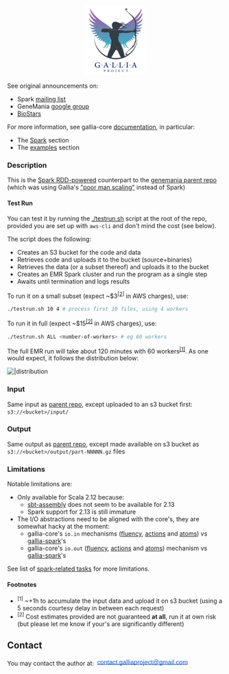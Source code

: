 <p align="center"><img src="./images/logo.png" alt="icon"></p>

See original announcements on:

- Spark [mailing list](http://todo)
- GeneMania [google group](https://groups.google.com/g/genemania-discuss)
- [BioStars](https://www.biostars.org/p/490469/)

For more information, see gallia-core [documentation](https://github.com/galliaproject/gallia-core/blob/init/README.md#introducing-gallia-a-scala-library-for-data-manipulation), in particular:
- The [Spark](https://github.com/galliaproject/gallia-core/blob/master/README.md#spark) section
- The [examples](https://github.com/galliaproject/gallia-core/blob/master/README.md#examples) section

### Description

This is the [Spark RDD-powered](http://todo) counterpart to the [genemania parent repo](http://todo) (which was using Gallia's ["poor man scaling"](https://github.com/galliaproject/gallia-core/blob/init/README.md#poor-man-scaling) instead of Spark)

#### Test Run

You can test it by running the [./testrun.sh](https://github.com/galliaproject/gallia-genemania-spark/blob/master/testrun.sh) script at the root of the repo, provided you are set up with `aws-cli` and don't mind the cost (see below).

The script does the following:
- Creates an S3 bucket for the code and data
- Retrieves code and uploads it to the bucket (source+binaries)
- Retrieves the data (or a subset thereof) and uploads it to the bucket
- Creates an EMR Spark cluster and run the program as a single step
- Awaits until termination and logs results

To run it on a small subset (expect ~$3<sup>[[2]](#cost-estimate)</sup> in AWS charges), use:

```bash
./testrun.sh 10 4 # process first 10 files, using 4 workers
```

To run it in full (expect ~$15<sup>[[2]](#cost-estimate)</sup> in AWS charges), use:

```bash
./testrun.sh ALL <number-of-workers> # eg 60 workers
```

The full EMR run will take about 120 minutes with 60 workers<sup>[[1]](#number-of-workers)</sup>. As one would expect, it follows the distribution below:

![|distribution](https://lh6.googleusercontent.com/XbzNZr05dSnANpS3xfp9Vh-BbWcXUDrpPRXUJNLdMckwGSx99J_PaD4THImK5YQlwmCT7iFn69fHgMB_VZ07kmF_uWXADBIBUyGZjxqYOOFHW1DagsJEFbeFDCMc-ayHl5JRKyxf)

### Input

Same input as [parent repo](http://todo), except uploaded to an s3 bucket first: `s3://<bucket>/input/`

### Output

Same output as [parent repo](http://todo), except made available on s3 bucket as `s3://<bucket>/output/part-NNNNN.gz` files

### Limitations

Notable limitations are:

- Only available for Scala 2.12 because:
  - [sbt-assembly](https://github.com/sbt/sbt-assembly) does not seem to be available for 2.13
  - Spark support for 2.13 is still immature
- The I/O abstractions need to be aligned with the core's, they are somewhat hacky at the moment:
  - gallia-core's `io.in` mechanisms ([fluency](https://github.com/galliaproject/gallia-core/blob/init/src/main/scala/gallia/io/in/ReadFluency.scala), [actions](https://github.com/galliaproject/gallia-core/tree/init/src/main/scala/gallia/actions/in) and [atoms](https://github.com/galliaproject/gallia-core/blob/master/src/main/scala/gallia/atoms/AtomsIX.scala)) vs [gallia-spark](https://github.com/galliaproject/gallia-spark/blob/master/src/main/scala/gallia/spark/SparkPackage.scala#L40)'s
  - gallia-core's `io.out` ([fluency](https://github.com/galliaproject/gallia-core/blob/init/src/main/scala/gallia/io/out/WriteFluency.scala), [actions](https://github.com/galliaproject/gallia-core/blob/master/src/main/scala/gallia/actions/out/ActionsOut.scala) and [atoms](https://github.com/galliaproject/gallia-core/blob/master/src/main/scala/gallia/atoms/AtomsXO.scala)) mechanism vs [gallia-spark](https://github.com/galliaproject/gallia-spark/blob/master/src/main/scala/gallia/spark/SparkPackage.scala#L76)'s

See list of [spark-related tasks](https://github.com/galliaproject/gallia-docs/blob/master/tasks.md#spark) for more limitations.

#### Footnotes

- <sup>[1]</sup> <a name="number-of-workers"></a> ~+1h to accumulate the input data and upload it on s3 bucket (using a 5 seconds courtesy delay in between each request)
- <sup>[2]</sup> <a name="cost-estimate"></a>Cost estimates provided are not guaranteed __at all__, run it at own risk (but please let me know if your's are significantly different)

## Contact
You may contact the author at: <sub><img src="./images/ct.png"></sub>

